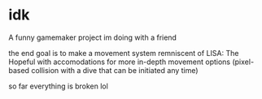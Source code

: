# idk

A funny gamemaker project im doing with a friend

the end goal is to make a movement system remniscent of LISA: The Hopeful with accomodations for more in-depth movement options (pixel-based collision with a dive that can be initiated any time)

so far everything is broken lol
